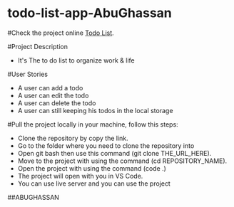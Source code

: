# todo-list-app-AbuGhassan

#Check the project online [Todo List](https://mohammedabusamra.github.io/todo-list-app/).

#Project Description
- It's The to do list to organize work & life

#User Stories
- A user can add a todo
- A user can edit the todo
- A user can delete the todo
- A user can still keeping his todos in the local storage

#Pull the project locally in your machine, follow this steps:
- Clone the repository by copy the link.
- Go to the folder where you need to clone the repository into
- Open git bash then use this command (git clone THE_URL_HERE).
- Move to the project with using the command (cd REPOSITORY_NAME).
- Open the project with using the command (code .)
- The project will open with you in VS Code.
- You can use live server and you can use the project

##ABUGHASSAN
